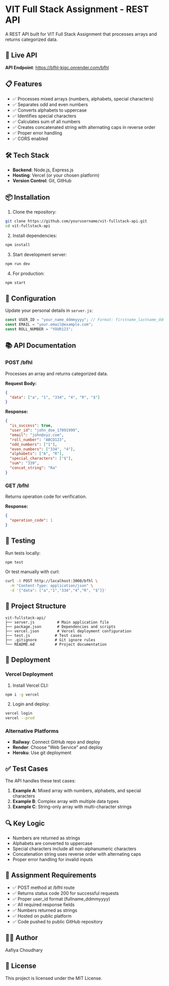 # VIT Full Stack Assignment - REST API

A REST API built for VIT Full Stack Assignment that processes arrays and returns categorized data.

## 🚀 Live API

**API Endpoint**: https://bfhl-kjgc.onrender.com/bfhl

## 📋 Features

- ✅ Processes mixed arrays (numbers, alphabets, special characters)
- ✅ Separates odd and even numbers
- ✅ Converts alphabets to uppercase
- ✅ Identifies special characters
- ✅ Calculates sum of all numbers
- ✅ Creates concatenated string with alternating caps in reverse order
- ✅ Proper error handling
- ✅ CORS enabled

## 🛠️ Tech Stack

- **Backend**: Node.js, Express.js
- **Hosting**: Vercel (or your chosen platform)
- **Version Control**: Git, GitHub

## 📦 Installation

1. Clone the repository:
```bash
git clone https://github.com/yourusername/vit-fullstack-api.git
cd vit-fullstack-api
```

2. Install dependencies:
```bash
npm install
```

3. Start development server:
```bash
npm run dev
```

4. For production:
```bash
npm start
```

## 🔧 Configuration

Update your personal details in `server.js`:

```javascript
const USER_ID = "your_name_ddmmyyyy"; // Format: firstname_lastname_ddmmyyyy
const EMAIL = "your.email@example.com";
const ROLL_NUMBER = "YOUR123";
```

## 📚 API Documentation

### POST /bfhl

Processes an array and returns categorized data.

**Request Body:**
```json
{
  "data": ["a", "1", "334", "4", "R", "$"]
}
```

**Response:**
```json
{
  "is_success": true,
  "user_id": "john_doe_17091999",
  "email": "john@xyz.com",
  "roll_number": "ABCD123",
  "odd_numbers": ["1"],
  "even_numbers": ["334", "4"],
  "alphabets": ["A", "R"],
  "special_characters": ["$"],
  "sum": "339",
  "concat_string": "Ra"
}
```

### GET /bfhl

Returns operation code for verification.

**Response:**
```json
{
  "operation_code": 1
}
```

## 🧪 Testing

Run tests locally:
```bash
npm test
```

Or test manually with curl:
```bash
curl -X POST http://localhost:3000/bfhl \
  -H "Content-Type: application/json" \
  -d '{"data": ["a","1","334","4","R", "$"]}'
```

## 📁 Project Structure

```
vit-fullstack-api/
├── server.js          # Main application file
├── package.json       # Dependencies and scripts
├── vercel.json        # Vercel deployment configuration
├── test.js           # Test cases
├── .gitignore        # Git ignore rules
└── README.md         # Project documentation
```

## 🚀 Deployment

### Vercel Deployment

1. Install Vercel CLI:
```bash
npm i -g vercel
```

2. Login and deploy:
```bash
vercel login
vercel --prod
```

### Alternative Platforms

- **Railway**: Connect GitHub repo and deploy
- **Render**: Choose "Web Service" and deploy
- **Heroku**: Use git deployment

## ✅ Test Cases

The API handles these test cases:

1. **Example A**: Mixed array with numbers, alphabets, and special characters
2. **Example B**: Complex array with multiple data types  
3. **Example C**: String-only array with multi-character strings

## 🔍 Key Logic

- Numbers are returned as strings
- Alphabets are converted to uppercase
- Special characters include all non-alphanumeric characters
- Concatenation string uses reverse order with alternating caps
- Proper error handling for invalid inputs

## 📝 Assignment Requirements

- ✅ POST method at /bfhl route
- ✅ Returns status code 200 for successful requests
- ✅ Proper user_id format (fullname_ddmmyyyy)
- ✅ All required response fields
- ✅ Numbers returned as strings
- ✅ Hosted on public platform
- ✅ Code pushed to public GitHub repository

## 👨‍💻 Author

Aafiya Choudhary 

## 📄 License

This project is licensed under the MIT License.
